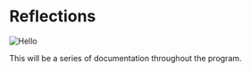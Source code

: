 # Reflections

![Hello](../images/home/testpic.JPG.jpeg)

This will be a series of documentation throughout the program.